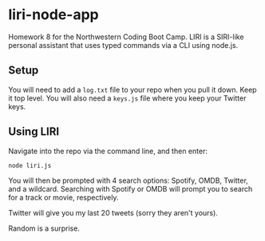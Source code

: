 # liri-node-app
Homework 8 for the Northwestern Coding Boot Camp. LIRI is a SIRI-like personal assistant that uses typed commands via a CLI using node.js.

## Setup
You will need to add a `log.txt` file to your repo when you pull it down. Keep it top level. You will also need a `keys.js` file where you keep your Twitter keys.

## Using LIRI
Navigate into the repo via the command line, and then enter:

`node liri.js`

You will then be prompted with 4 search options: Spotify, OMDB, Twitter, and a wildcard.
Searching with Spotify or OMDB will prompt you to search for a track or movie, respectively.

Twitter will give you my last 20 tweets (sorry they aren't yours).

Random is a surprise.